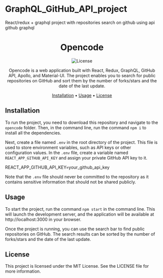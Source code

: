 # GraphQL_GitHub_API_project
React/redux + graphql project with repositories search on github using api github graphql

<h1 align="center">Opencode</h1>

<p align="center">
  <img src="https://img.shields.io/github/license/XXXmez/opencode?style=flat-square" alt="License">
</p>

<p align="center">
  Opencode is a web application built with React, Redux, GraphQL, GitHub API, Apollo, and Material-UI. The project enables you to search for public repositories on GitHub and sort them by the number of forks/stars and the date of the last update.
</p>

<p align="center">
  <a href="#installation">Installation</a> •
  <a href="#usage">Usage</a> •
  <a href="#license">License</a>
</p>

## Installation

To run the project, you need to download this repository and navigate to the `opencode` folder. Then, in the command line, run the command `npm i` to install all the dependencies.

Next, create a file named `.env` in the root directory of the project. This file is used to store environment variables, such as API keys or other configuration values. In the `.env` file, create a variable named `REACT_APP_GITHUB_API_KEY` and assign your private GitHub API key to it.

REACT_APP_GITHUB_API_KEY=your_github_api_key

Note that the `.env` file should never be committed to the repository as it contains sensitive information that should not be shared publicly.

## Usage

To start the project, run the command `npm start` in the command line. This will launch the development server, and the application will be available at http://localhost:3000 in your browser.

Once the project is running, you can use the search bar to find public repositories on GitHub. The search results can be sorted by the number of forks/stars and the date of the last update.

## License

This project is licensed under the MIT License. See the LICENSE file for more information.
